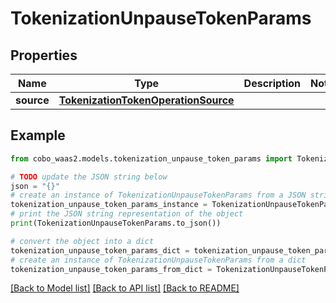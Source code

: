 # TokenizationUnpauseTokenParams


## Properties

Name | Type | Description | Notes
------------ | ------------- | ------------- | -------------
**source** | [**TokenizationTokenOperationSource**](TokenizationTokenOperationSource.md) |  | 

## Example

```python
from cobo_waas2.models.tokenization_unpause_token_params import TokenizationUnpauseTokenParams

# TODO update the JSON string below
json = "{}"
# create an instance of TokenizationUnpauseTokenParams from a JSON string
tokenization_unpause_token_params_instance = TokenizationUnpauseTokenParams.from_json(json)
# print the JSON string representation of the object
print(TokenizationUnpauseTokenParams.to_json())

# convert the object into a dict
tokenization_unpause_token_params_dict = tokenization_unpause_token_params_instance.to_dict()
# create an instance of TokenizationUnpauseTokenParams from a dict
tokenization_unpause_token_params_from_dict = TokenizationUnpauseTokenParams.from_dict(tokenization_unpause_token_params_dict)
```
[[Back to Model list]](../README.md#documentation-for-models) [[Back to API list]](../README.md#documentation-for-api-endpoints) [[Back to README]](../README.md)


